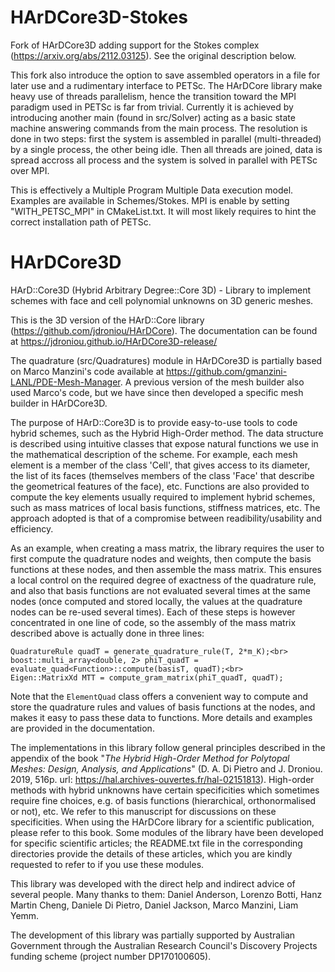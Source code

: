 # HArDCore3D-Stokes

Fork of HArDCore3D adding support for the Stokes complex (https://arxiv.org/abs/2112.03125). See the original description below.

This fork also introduce the option to save assembled operators in a file for later use and a rudimentary interface to PETSc. 
The HArDCore library make heavy use of threads parallelism, hence the transition toward the MPI paradigm used in PETSc is far from trivial.
Currently it is achieved by introducing another main (found in src/Solver) acting as a basic state machine answering commands from the main process.
The resolution is done in two steps: first the system is assembled in parallel (multi-threaded) by a single process, the other being idle.
Then all threads are joined, data is spread accross all process and the system is solved in parallel with PETSc over MPI.

This is effectively a Multiple Program Multiple Data execution model. 
Examples are available in Schemes/Stokes.
MPI is enable by setting "WITH_PETSC_MPI" in CMakeList.txt. It will most likely requires to hint the correct installation path of PETSc.

# HArDCore3D
HArD::Core3D (Hybrid Arbitrary Degree::Core 3D) - Library to implement schemes with face and cell polynomial unknowns on 3D generic meshes.

This is the 3D version of the HArD::Core library (https://github.com/jdroniou/HArDCore). The documentation can be found at https://jdroniou.github.io/HArDCore3D-release/

The quadrature (src/Quadratures) module in HArDCore3D is partially based on Marco Manzini's code available at https://github.com/gmanzini-LANL/PDE-Mesh-Manager. A previous version of the mesh builder also used Marco's code, but we have since then developed a specific mesh builder in HArDCore3D.

The purpose of HArD::Core3D is to provide easy-to-use tools to code hybrid schemes, such as the Hybrid High-Order method. The data structure is described using intuitive classes that expose natural functions we use in the mathematical description of the scheme. For example, each mesh element is a member of the class 'Cell', that gives access to its diameter, the list of its faces (themselves members of the class 'Face' that describe the geometrical features of the face), etc. Functions are also provided to compute the key elements usually required to implement hybrid schemes, such as mass matrices of local basis functions, stiffness matrices, etc. The approach adopted is that of a compromise between readibility/usability and efficiency. 

As an example, when creating a mass matrix, the library requires the user to first compute the quadrature nodes and weights, then compute the basis functions at these nodes, and then assemble the mass matrix. This ensures a local control on the required degree of exactness of the quadrature rule, and also that basis functions are not evaluated several times at the same nodes (once computed and stored locally, the values at the quadrature nodes can be re-used several times). Each of these steps is however concentrated in one line of code, so the assembly of the mass matrix described above is actually done in three lines:

```
QuadratureRule quadT = generate_quadrature_rule(T, 2*m_K);<br>
boost::multi_array<double, 2> phiT_quadT = evaluate_quad<Function>::compute(basisT, quadT);<br>
Eigen::MatrixXd MTT = compute_gram_matrix(phiT_quadT, quadT);
```

Note that the `ElementQuad` class offers a convenient way to compute and store the quadrature rules and values of basis functions at the nodes, and makes it easy to pass these data to functions. More details and examples are provided in the documentation.

The implementations in this library follow general principles described in the appendix of the book "*The Hybrid High-Order Method for Polytopal Meshes: Design, Analysis, and Applications*" (D. A. Di Pietro and J. Droniou. 2019, 516p. url: https://hal.archives-ouvertes.fr/hal-02151813). High-order methods with hybrid unknowns have certain specificities which sometimes require fine choices, e.g. of basis functions (hierarchical, orthonormalised or not), etc. We refer to this manuscript for discussions on these specificities. When using the HArDCore library for a scientific publication, please refer to this book. Some modules of the library have been developed for specific scientific articles; the README.txt file in the corresponding directories provide the details of these articles, which you are kindly requested to refer to if you use these modules.


This library was developed with the direct help and indirect advice of several people. Many thanks to them: Daniel Anderson, Lorenzo Botti, Hanz Martin Cheng, Daniele Di Pietro, Daniel Jackson, Marco Manzini, Liam Yemm.

The development of this library was partially supported by Australian Government through the Australian Research Council's Discovery Projects funding scheme (project number DP170100605).
